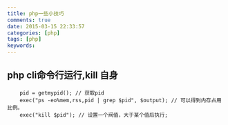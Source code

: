 ```yaml
---
title: php一些小技巧
comments: true
date: 2015-03-15 22:33:57
categories: [php]
tags: [php]
keywords:
---
```


## php cli命令行运行,kill 自身

```
    pid = getmypid(); // 获取pid
    exec("ps -eo%mem,rss,pid | grep $pid", $output); // 可以得到内存占用比例。
    exec("kill $pid"); // 设置一个阀值，大于某个值后执行;
```

